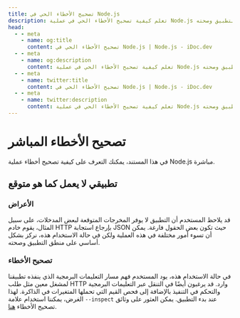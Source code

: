 ```yaml
---
title: تصحيح الأخطاء الحي في Node.js
description: تعلم كيفية تصحيح الأخطاء الحي في عملية Node.js لتحديد المشكلات وإصلاحها في منطق التطبيق وصحته.
head:
  - - meta
    - name: og:title
      content: تصحيح الأخطاء الحي في Node.js | Node.js - iDoc.dev
  - - meta
    - name: og:description
      content: تعلم كيفية تصحيح الأخطاء الحي في عملية Node.js لتحديد المشكلات وإصلاحها في منطق التطبيق وصحته.
  - - meta
    - name: twitter:title
      content: تصحيح الأخطاء الحي في Node.js | Node.js - iDoc.dev
  - - meta
    - name: twitter:description
      content: تعلم كيفية تصحيح الأخطاء الحي في عملية Node.js لتحديد المشكلات وإصلاحها في منطق التطبيق وصحته.
---
```



# تصحيح الأخطاء المباشر

في هذا المستند، يمكنك التعرف على كيفية تصحيح أخطاء عملية Node.js مباشرة.

## تطبيقي لا يعمل كما هو متوقع

### الأعراض

قد يلاحظ المستخدم أن التطبيق لا يوفر المخرجات المتوقعة لبعض المدخلات، على سبيل المثال، يقوم خادم HTTP بإرجاع استجابة JSON حيث تكون بعض الحقول فارغة. يمكن أن تسوء أمور مختلفة في هذه العملية ولكن في حالة الاستخدام هذه، نركز بشكل أساسي على منطق التطبيق وصحته.

### تصحيح الأخطاء

في حالة الاستخدام هذه، يود المستخدم فهم مسار التعليمات البرمجية الذي ينفذه تطبيقنا لمشغل معين مثل طلب HTTP وارد. قد يرغبون أيضًا في التنقل عبر التعليمات البرمجية والتحكم في التنفيذ بالإضافة إلى فحص القيم التي تحملها المتغيرات في الذاكرة. لهذا الغرض، يمكننا استخدام علامة `--inspect` عند بدء التطبيق. يمكن العثور على وثائق تصحيح الأخطاء [هنا](/ar/nodejs/guide/debugging-nodejs).

